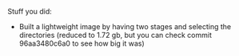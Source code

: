 Stuff you did:
* Built a lightweight image by having two stages and selecting the directories (reduced to 1.72 gb, but you can check commit 96aa3480c6a0 to see how big it was)